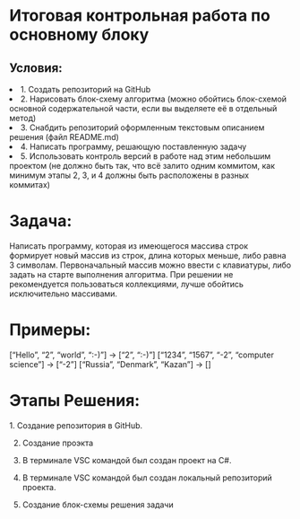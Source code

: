 <h1>Итоговая контрольная работа по основному блоку</h1>

<h2>Условия:</H2>
<li> 1. Создать репозиторий на GitHub</li>
<li>2. Нарисовать блок-схему алгоритма (можно обойтись блок-схемой основной содержательной части, если вы выделяете её в отдельный метод)</li>
<li>3. Снабдить репозиторий оформленным текстовым описанием решения (файл README.md)
<li>4. Написать программу, решающую поставленную задачу</li>
<li>5. Использовать контроль версий в работе над этим небольшим проектом (не должно быть так, что всё залито одним коммитом, как минимум этапы 2, 3, и 4 должны быть расположены в разных коммитах)</li></ul> 

<h1>Задача:</h1> 
Написать программу, которая из имеющегося массива строк формирует новый массив из строк, длина которых меньше, либо равна 3 символам. Первоначальный массив можно ввести с клавиатуры, либо задать на старте выполнения алгоритма. При решении не рекомендуется пользоваться коллекциями, лучше обойтись исключительно массивами.


<h1>Примеры:</h1>
[“Hello”, “2”, “world”, “:-)”] → [“2”, “:-)”]
[“1234”, “1567”, “-2”, “computer science”] → [“-2”]
[“Russia”, “Denmark”, “Kazan”] → []


<h1>Этапы Решения:</h1>
1. Создание репозитория в GitHub.

2. Создание проэкта

3. В терминале VSC командой был создан проект на C#.

3. В терминале VSC командой был создан локальный репозиторий проекта.

4. Cоздание блок-схемы решения задачи
